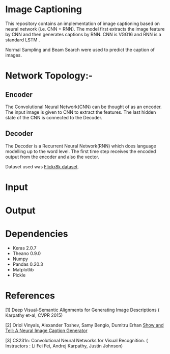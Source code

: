 # Image Captioning

This repository contains an implementation of image captioning based on neural network (i.e. CNN + RNN). The model first extracts the image feature by CNN and then generates captions by RNN. CNN is VGG16 and RNN is a standard LSTM .

Normal Sampling and Beam Search were used to predict the caption of images.


# Network Topology:-

## Encoder
The Convolutional Neural Network(CNN) can be thought of as an encoder. The input image is given to CNN to extract the features. The last hidden state of the CNN is connected to the Decoder.
## Decoder
The Decoder is a Recurrent Neural Network(RNN) which does language modelling up to the word level. The first time step receives the encoded output from the encoder and also the <START> vector.

Dataset used was <a href="http://nlp.cs.illinois.edu/HockenmaierGroup/Framing_Image_Description/KCCA.html">Flickr8k dataset</a>.

# Input

# Output


# Dependencies

* Keras 2.0.7
* Theano 0.9.0
* Numpy
* Pandas 0.20.3
* Matplotlib
* Pickle

# References

[1] Deep Visual-Semantic Alignments for Generating Image
Descriptions ( Karpathy et-al, CVPR 2015) 

[2] Oriol Vinyals, Alexander Toshev, Samy Bengio, Dumitru Erhan <a href="https://arxiv.org/abs/1411.4555">Show and Tell: A Neural Image Caption Generator</a>

[3] CS231n: Convolutional Neural Networks for Visual Recognition.
( Instructors : Li Fei Fei, Andrej Karpathy, Justin Johnson)
